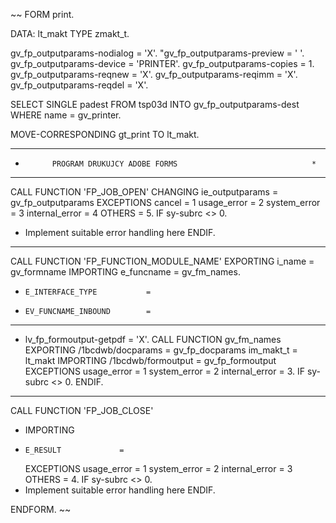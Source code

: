 ~~
FORM print.

  DATA: lt_makt TYPE zmakt_t.

  gv_fp_outputparams-nodialog = 'X'.
  "gv_fp_outputparams-preview = ' '.
  gv_fp_outputparams-device = 'PRINTER'.
  gv_fp_outputparams-copies = 1.
  gv_fp_outputparams-reqnew = 'X'.
  gv_fp_outputparams-reqimm = 'X'.
  gv_fp_outputparams-reqdel = 'X'.

  SELECT SINGLE padest FROM tsp03d
    INTO gv_fp_outputparams-dest
    WHERE name = gv_printer.

  MOVE-CORRESPONDING gt_print TO lt_makt.
***********************************************************************
*           PROGRAM DRUKUJCY ADOBE FORMS                              *
***********************************************************************

  CALL FUNCTION 'FP_JOB_OPEN'
    CHANGING
      ie_outputparams = gv_fp_outputparams
    EXCEPTIONS
      cancel          = 1
      usage_error     = 2
      system_error    = 3
      internal_error  = 4
      OTHERS          = 5.
  IF sy-subrc <> 0.
* Implement suitable error handling here
  ENDIF.
***********************************************************************
  CALL FUNCTION 'FP_FUNCTION_MODULE_NAME'
    EXPORTING
      i_name     = gv_formname
    IMPORTING
      e_funcname = gv_fm_names.
*     E_INTERFACE_TYPE           =
*     EV_FUNCNAME_INBOUND        =
***********************************************************************
*  lv_fp_formoutput-getpdf = 'X'.
  CALL FUNCTION gv_fm_names
    EXPORTING
      /1bcdwb/docparams  = gv_fp_docparams
      im_makt_t          = lt_makt
    IMPORTING
      /1bcdwb/formoutput = gv_fp_formoutput
    EXCEPTIONS
      usage_error        = 1
      system_error       = 2
      internal_error     = 3.
  IF sy-subrc <> 0.
  ENDIF.
***********************************************************************
  CALL FUNCTION 'FP_JOB_CLOSE'
*   IMPORTING
*     E_RESULT             =
    EXCEPTIONS
      usage_error    = 1
      system_error   = 2
      internal_error = 3
      OTHERS         = 4.
  IF sy-subrc <> 0.
* Implement suitable error handling here
  ENDIF.

ENDFORM.
~~
